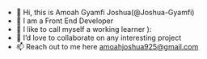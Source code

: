 - 👋 Hi, this is Amoah Gyamfi Joshua(@Joshua-Gyamfi)
- 👀 I am a Front End Developer
- 🌱 I like to call myself a working learner ):
- 💞️ I’d love to collaborate on any interesting project
- 📫 Reach out to me here amoahjoshua925@gmail.com

<!---
Joshua-Gyamfi/Joshua-Gyamfi is a ✨ special ✨ repository because its `README.md` (this file) appears on your GitHub profile.
You can click the Preview link to take a look at your changes.
--->
